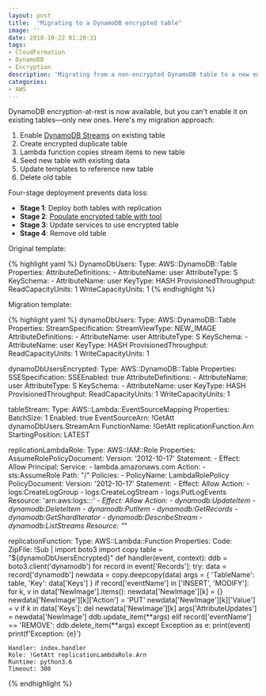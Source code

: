 ```yaml
---
layout: post
title:  "Migrating to a DynamoDB encrypted table"
image: ''
date: 2018-10-22 01:20:31
tags:
- CloudFormation
- DynamoDB
- Encryption
description: 'Migrating from a non-encrypted DynamoDB table to a new encrypted table'
categories:
- AWS
---
```

DynamoDB encryption-at-rest is now available, but you can't enable it on existing tables—only new ones. Here's my migration approach:

1. Enable [DynamoDB Streams](https://docs.aws.amazon.com/amazondynamodb/latest/developerguide/Streams.html) on existing table
2. Create encrypted duplicate table
3. Lambda function copies stream items to new table
4. Seed new table with existing data
5. Update templates to reference new table
6. Delete old table

Four-stage deployment prevents data loss:
* **Stage 1**: Deploy both tables with replication
* **Stage 2**: [Populate encrypted table with tool](https://github.com/bchew/dynamodump)
* **Stage 3**: Update services to use encrypted table
* **Stage 4**: Remove old table

Original template:

{% highlight yaml %}
DynamoDbUsers:
  Type: AWS::DynamoDB::Table
  Properties:
    AttributeDefinitions:
      - AttributeName: user
        AttributeType: S
    KeySchema:
      - AttributeName: user
        KeyType: HASH
    ProvisionedThroughput:
      ReadCapacityUnits: 1
      WriteCapacityUnits: 1
{% endhighlight %}

Migration template:

{% highlight yaml %}
dynamoDbUsers:
  Type: AWS::DynamoDB::Table
  Properties:
    StreamSpecification:
      StreamViewType: NEW_IMAGE
    AttributeDefinitions:
      - AttributeName: user
        AttributeType: S
    KeySchema:
      - AttributeName: user
        KeyType: HASH
    ProvisionedThroughput:
      ReadCapacityUnits: 1
      WriteCapacityUnits: 1

dynamoDbUsersEncrypted:
  Type: AWS::DynamoDB::Table
  Properties:
    SSESpecification:
      SSEEnabled: true
    AttributeDefinitions:
      - AttributeName: user
        AttributeType: S
    KeySchema:
      - AttributeName: user
        KeyType: HASH
    ProvisionedThroughput:
      ReadCapacityUnits: 1
      WriteCapacityUnits: 1

tableStream:
  Type: AWS::Lambda::EventSourceMapping
  Properties:
    BatchSize: 1
    Enabled: true
    EventSourceArn: !GetAtt dynamoDbUsers.StreamArn
    FunctionName: !GetAtt replicationFunction.Arn
    StartingPosition: LATEST

replicationLambdaRole:
  Type: AWS::IAM::Role
  Properties:
    AssumeRolePolicyDocument:
      Version: '2012-10-17'
      Statement:
        - Effect: Allow
          Principal:
            Service:
              - lambda.amazonaws.com
          Action:
            - sts:AssumeRole
    Path: "/"
    Policies:
      - PolicyName: LambdaRolePolicy
        PolicyDocument:
          Version: '2012-10-17'
          Statement:
            - Effect: Allow
              Action:
                - logs:CreateLogGroup
                - logs:CreateLogStream
                - logs:PutLogEvents
              Resource: 'arn:aws:logs:*:*:*'
            - Effect: Allow
              Action:
                - dynamodb:UpdateItem
                - dynamodb:DeleteItem
                - dynamodb:PutItem
                - dynamodb:GetRecords
                - dynamodb:GetShardIterator
                - dynamodb:DescribeStream
                - dynamodb:ListStreams
              Resource: "*"

replicationFunction:
  Type: AWS::Lambda::Function
  Properties:
    Code:
      ZipFile: !Sub |
        import boto3
        import copy
        table = "${dynamoDbUsersEncrypted}"
        def handler(event, context):
          ddb = boto3.client('dynamodb')
          for record in event['Records']:
            try:
              data = record['dynamodb']
              newdata = copy.deepcopy(data)
              args = {
                'TableName': table,
                'Key': data['Keys']
              }
              if record['eventName'] in ['INSERT', 'MODIFY']:
                for k, v in data['NewImage'].items():
                  newdata['NewImage'][k] = {}
                  newdata['NewImage'][k]['Action'] = 'PUT'
                  newdata['NewImage'][k]['Value'] = v
                  if k in data['Keys']:
                      del newdata['NewImage'][k]
                args['AttributeUpdates'] = newdata['NewImage']
                ddb.update_item(**args)
              elif record['eventName'] == 'REMOVE':
                ddb.delete_item(**args)
            except Exception as e:
              print(event)
              print(f'Exception: {e}')

    Handler: index.handler
    Role: !GetAtt replicationLambdaRole.Arn
    Runtime: python3.6
    Timeout: 300
{% endhighlight %}
